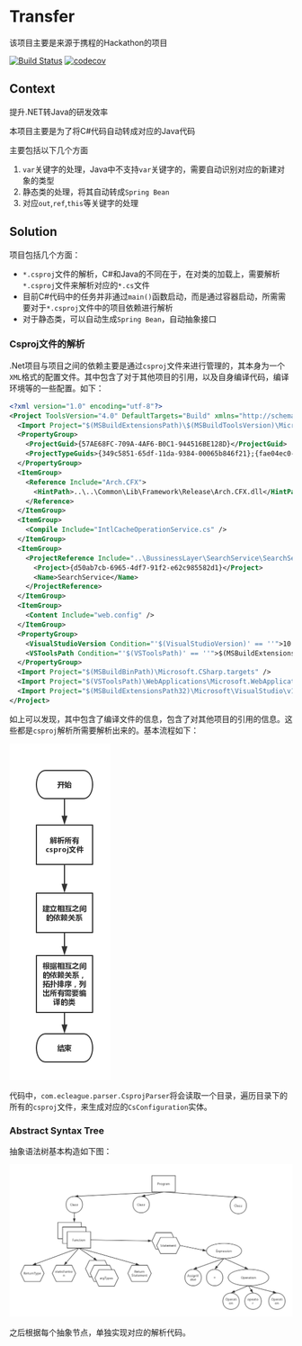 # Transfer
该项目主要是来源于携程的Hackathon的项目

[![Build Status](https://travis-ci.org/ec-league/Transfer.svg?branch=master)](https://travis-ci.org/ec-league/Transfer)
[![codecov](https://codecov.io/gh/ec-league/Transfer/branch/master/graph/badge.svg)](https://codecov.io/gh/ec-league/Transfer)

## Context

提升.NET转Java的研发效率

本项目主要是为了将C#代码自动转成对应的Java代码

主要包括以下几个方面

1. `var`关键字的处理，Java中不支持`var`关键字的，需要自动识别对应的新建对象的类型
2. 静态类的处理，将其自动转成`Spring Bean`
3. 对应`out`,`ref`,`this`等关键字的处理

## Solution

项目包括几个方面：

* `*.csproj`文件的解析，C#和Java的不同在于，在对类的加载上，需要解析`*.csproj`文件来解析对应的`*.cs`文件
* 目前C#代码中的任务并非通过`main()`函数启动，而是通过容器启动，所需需要对于`*.csproj`文件中的项目依赖进行解析
* 对于静态类，可以自动生成`Spring Bean`，自动抽象接口

### Csproj文件的解析

.Net项目与项目之间的依赖主要是通过`csproj`文件来进行管理的，其本身为一个`XML`格式的配置文件。其中包含了对于其他项目的引用，以及自身编译代码，编译环境等的一些配置。如下：

```XML
<?xml version="1.0" encoding="utf-8"?>
<Project ToolsVersion="4.0" DefaultTargets="Build" xmlns="http://schemas.microsoft.com/developer/msbuild/2003">
  <Import Project="$(MSBuildExtensionsPath)\$(MSBuildToolsVersion)\Microsoft.Common.props" Condition="Exists('$(MSBuildExtensionsPath)\$(MSBuildToolsVersion)\Microsoft.Common.props')" />
  <PropertyGroup>
    <ProjectGuid>{57AE68FC-709A-4AF6-B0C1-944516BE128D}</ProjectGuid>
    <ProjectTypeGuids>{349c5851-65df-11da-9384-00065b846f21};{fae04ec0-301f-11d3-bf4b-00c04f79efbc}</ProjectTypeGuids>
  </PropertyGroup>
  <ItemGroup>
    <Reference Include="Arch.CFX">
      <HintPath>..\..\Common\Lib\Framework\Release\Arch.CFX.dll</HintPath>
    </Reference>
  </ItemGroup>
  <ItemGroup>
    <Compile Include="IntlCacheOperationService.cs" />
  </ItemGroup>
  <ItemGroup>
    <ProjectReference Include="..\BussinessLayer\SearchService\SearchService.csproj">
      <Project>{d50ab7cb-6965-4df7-91f2-e62c985582d1}</Project>
      <Name>SearchService</Name>
    </ProjectReference>
  </ItemGroup>
  <ItemGroup>
    <Content Include="web.config" />
  </ItemGroup>
  <PropertyGroup>
    <VisualStudioVersion Condition="'$(VisualStudioVersion)' == ''">10.0</VisualStudioVersion>
    <VSToolsPath Condition="'$(VSToolsPath)' == ''">$(MSBuildExtensionsPath32)\Microsoft\VisualStudio\v$(VisualStudioVersion)</VSToolsPath>
  </PropertyGroup>
  <Import Project="$(MSBuildBinPath)\Microsoft.CSharp.targets" />
  <Import Project="$(VSToolsPath)\WebApplications\Microsoft.WebApplication.targets" Condition="'$(VSToolsPath)' != ''" />
  <Import Project="$(MSBuildExtensionsPath32)\Microsoft\VisualStudio\v10.0\WebApplications\Microsoft.WebApplication.targets" Condition="false" /> 
</Project>

```
如上可以发现，其中包含了编译文件的信息，包含了对其他项目的引用的信息。这些都是`csproj`解析所需要解析出来的。基本流程如下：

![](doc/csproj-precedure.png)

代码中，`com.ecleague.parser.CsprojParser`将会读取一个目录，遍历目录下的所有的`csproj`文件，来生成对应的`CsConfiguration`实体。

### Abstract Syntax Tree

抽象语法树基本构造如下图：

![](doc/AST.png)

之后根据每个抽象节点，单独实现对应的解析代码。
